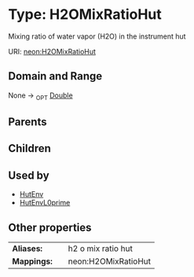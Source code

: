 
# Type: H2OMixRatioHut


Mixing ratio of water vapor (H2O) in the instrument hut

URI: [neon:H2OMixRatioHut](https://data.neonscience.org/H2OMixRatioHut)


## Domain and Range

None ->  <sub>OPT</sub> [Double](types/Double.md)

## Parents


## Children


## Used by

 * [HutEnv](HutEnv.md)
 * [HutEnvL0prime](HutEnvL0prime.md)

## Other properties

|  |  |  |
| --- | --- | --- |
| **Aliases:** | | h2 o mix ratio hut |
| **Mappings:** | | neon:H2OMixRatioHut |

